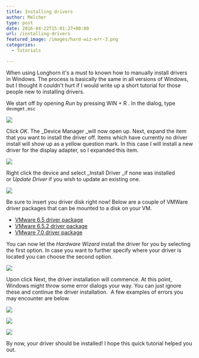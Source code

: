 ```yaml
---
title: Installing drivers
author: Melcher
type: post
date: 2016-04-22T15:01:27+00:00
url: /installing-drivers
featured_image: /images/hard-wiz-err-3.png
categories:
  - Tutorials

---
```

When using Longhorn it's a must to known how to manually install drivers in Windows. The process is basically the same in all versions of Windows, but I thought it couldn't hurt if I would write up a short tutorial for those people new to installing drivers.

We start off by opening _Run_ by pressing WIN + R . In the dialog, type `devmgmt.msc`

![](/images/run-devmgmt.png)

Click _OK_. The _Device Manager _will now open up. Next, expand the item that you want to install the driver off. Items which have currently no driver install will show up as a yellow question mark. In this case I will install a new driver for the display adapter, so I expanded this item.

![](/images/devmgmt.png)

Right click the device and select _Install Driver _if none was installed or _Update Driver_ if you wish to update an existing one.

![](/images/devmgmt-context.png)

Be sure to insert you driver disk right now! Below are a couple of VMWare driver packages that can be mounted to a disk on your VM.

* [VMware 6.5 driver package](/download/vmware-6-5-driver-package.zip)
* [VMware 6.5.2 driver package](/download/vmware-6-5-2-driver-package.zip)
* [VMware 7.0 driver package](/download/vmware-7-0-driver-package.zip)

You can now let the _Hardware Wizard_ install the driver for you by selecting the first option. In case you want to further specify where your driver is located you can choose the second option.

![](/images/hard-wiz.png)

Upon click Next, the driver installation will commence. At this point, Windows might throw some error dialogs your way. You can just ignore these and continue the driver installation.  A few examples of errors you may encounter are below.

<div class="flex">
<div class="ma2 ml0">
<div></div>

![](/images/hard-wiz-err-4.png)
</div>
<div class="ma2 ml0">

![](/images/hard-wiz-err-2.png)
</div>
<div class="ma2 ml0 mr0">

![](/images/hard-wiz-err-3.png)
</div>
</div>

By now, your driver should be installed! I hope this quick tutorial helped you out.
